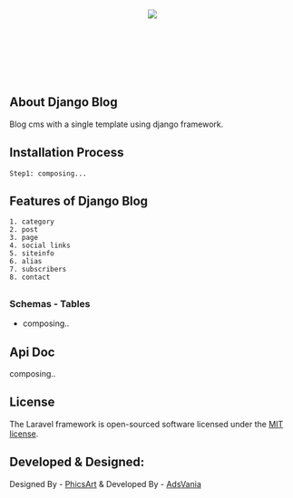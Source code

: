 <p align="center" style="font-size:40px; font-weight:bold;">
    <br/>
    <br/>
    <a href="#" target="_blank">
        <img src="https://blog.knoldus.com/wp-content/uploads/2020/06/python-django.png">
    </a>
    <br/> 
    <br/> 
</p>
<br/>

## About Django Blog

Blog cms with a single template using django framework. 

## Installation Process

    Step1: composing... 


## Features of Django Blog
    1. category
    2. post
    3. page 
    4. social links
    5. siteinfo
    6. alias
    7. subscribers
    8. contact

## 


### Schemas - Tables 

- composing.. 

## Api Doc

composing.. 


## License

The Laravel framework is open-sourced software licensed under the [MIT license](https://opensource.org/licenses/MIT).


## Developed & Designed: 
Designed By - [PhicsArt](https://phicsart.com/) 
& 
Developed By - [AdsVania](https://phicsart.com/) 